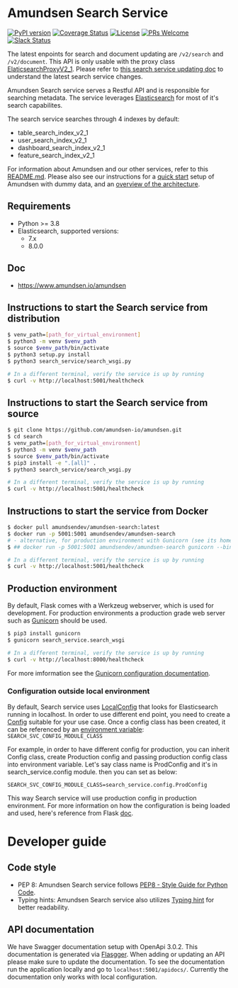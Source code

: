 # Amundsen Search Service
[![PyPI version](https://badge.fury.io/py/amundsen-search.svg)](https://badge.fury.io/py/amundsen-search)
[![Coverage Status](https://img.shields.io/codecov/c/github/amundsen-io/amundsensearchlibrary/master.svg)](https://codecov.io/gh/amundsen-io/amundsensearchlibrary?branch=master)
[![License](https://img.shields.io/:license-Apache%202-blue.svg)](LICENSE)
[![PRs Welcome](https://img.shields.io/badge/PRs-welcome-brightgreen.svg)](https://img.shields.io/badge/PRs-welcome-brightgreen.svg)
[![Slack Status](https://img.shields.io/badge/slack-join_chat-white.svg?logo=slack&style=social)](https://join.slack.com/t/amundsenworkspace/shared_invite/enQtNTk2ODQ1NDU1NDI0LTc3MzQyZmM0ZGFjNzg5MzY1MzJlZTg4YjQ4YTU0ZmMxYWU2MmVlMzhhY2MzMTc1MDg0MzRjNTA4MzRkMGE0Nzk)

The latest enpoints for search and document updating are `/v2/search` and `/v2/document`. This API is only usable with the proxy class [ElaticsearchProxyV2_1](./search_service/proxy/es_proxy_v2_1.py). Please refer to [this search service updating doc](./../docs/tutorials/search-v2_1.md) to understand the latest search service changes.

Amundsen Search service serves a Restful API and is responsible for searching metadata. The service leverages [Elasticsearch](https://www.elastic.co/products/elasticsearch "Elasticsearch") for most of it's search capabilites.

The search service searches through 4 indexes by default:
* table_search_index_v2_1
* user_search_index_v2_1
* dashboard_search_index_v2_1
* feature_search_index_v2_1

For information about Amundsen and our other services, refer to this [README.md](./../README.md). Please also see our instructions for a [quick start](./../docs/installation.md#bootstrap-a-default-version-of-amundsen-using-docker) setup  of Amundsen with dummy data, and an [overview of the architecture](./../docs/architecture.md#architecture).

## Requirements

- Python >= 3.8
- Elasticsearch, supported versions:
    - 7.x
    - 8.0.0

## Doc
- https://www.amundsen.io/amundsen


## Instructions to start the Search service from distribution

```bash
$ venv_path=[path_for_virtual_environment]
$ python3 -m venv $venv_path
$ source $venv_path/bin/activate
$ python3 setup.py install
$ python3 search_service/search_wsgi.py

# In a different terminal, verify the service is up by running
$ curl -v http://localhost:5001/healthcheck
```


## Instructions to start the Search service from source

```bash
$ git clone https://github.com/amundsen-io/amundsen.git
$ cd search
$ venv_path=[path_for_virtual_environment]
$ python3 -m venv $venv_path
$ source $venv_path/bin/activate
$ pip3 install -e ".[all]" .
$ python3 search_service/search_wsgi.py

# In a different terminal, verify the service is up by running
$ curl -v http://localhost:5001/healthcheck
```

## Instructions to start the service from Docker

```bash
$ docker pull amundsendev/amundsen-search:latest
$ docker run -p 5001:5001 amundsendev/amundsen-search
# - alternative, for production environment with Gunicorn (see its homepage link below)
$ ## docker run -p 5001:5001 amundsendev/amundsen-search gunicorn --bind 0.0.0.0:5001 search_service.search_wsgi

# In a different terminal, verify the service is up by running
$ curl -v http://localhost:5001/healthcheck
```


## Production environment
By default, Flask comes with a Werkzeug webserver, which is used for development. For production environments a production grade web server such as [Gunicorn](https://gunicorn.org/ "Gunicorn") should be used.

```bash
$ pip3 install gunicorn
$ gunicorn search_service.search_wsgi

# In a different terminal, verify the service is up by running
$ curl -v http://localhost:8000/healthcheck
```
For more imformation see the [Gunicorn configuration documentation](https://docs.gunicorn.org/en/latest/run.html "documentation").

### Configuration outside local environment
By default, Search service uses [LocalConfig](./../search/search_service/config.py "LocalConfig") that looks for Elasticsearch running in localhost.
In order to use different end point, you need to create a [Config](./../search/search_service/config.py "Config") suitable for your use case. Once a config class has been created, it can be referenced by an [environment variable](./../search/search_service/search_wsgi.py "environment variable"): `SEARCH_SVC_CONFIG_MODULE_CLASS`

For example, in order to have different config for production, you can inherit Config class, create Production config and passing production config class into environment variable. Let's say class name is ProdConfig and it's in search_service.config module. then you can set as below:

`SEARCH_SVC_CONFIG_MODULE_CLASS=search_service.config.ProdConfig`

This way Search service will use production config in production environment. For more information on how the configuration is being loaded and used, here's reference from Flask [doc](http://flask.pocoo.org/docs/1.0/config/#development-production "doc").

# Developer guide
## Code style
- PEP 8: Amundsen Search service follows [PEP8 - Style Guide for Python Code](https://www.python.org/dev/peps/pep-0008/ "PEP8 - Style Guide for Python Code"). 
- Typing hints: Amundsen Search service also utilizes [Typing hint](https://docs.python.org/3/library/typing.html "Typing hint") for better readability.

## API documentation
We have Swagger documentation setup with OpenApi 3.0.2. This documentation is generated via [Flasgger](https://github.com/flasgger/flasgger). 
When adding or updating an API please make sure to update the documentation. To see the documentation run the application locally and go to `localhost:5001/apidocs/`. 
Currently the documentation only works with local configuration. 
